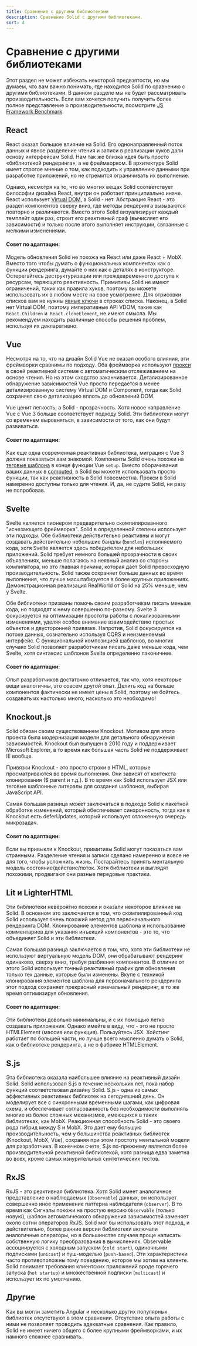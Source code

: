 ```yaml
---
title: Сравнение с другими библиотеками
description: Сравнение Solid с другими библиотеками.
sort: 4
---
```


# Сравнение с другими библиотеками

Этот раздел не может избежать некоторой предвзятости, но мы думаем, что вам важно понимать, где находится Solid по сравнению с другими библиотеками. В данном разделе мы не будет рассматривать производительность. Если вам хочется получить получить более полное представление о производительности, посмотрите [JS Framework Benchmark](https://github.com/krausest/js-framework-benchmark).

## React

React оказал большое влияние на Solid. Его однонаправленный поток данных и явное разделение чтения и записи в реализации хуков дали основу интерфейсам Solid. Нам так же близка идея быть просто «библиотекой рендеринга», а не фреймворком.  В архитектуре Solid имеет строгое мнение о том, как подходить к управлению данными при разработке приложений, но не стремится ограничивать их выполнение.

Однако, несмотря на то, что во многих вещах Solid соответствует философии дизайна React, внутри он работает принципиально иначе. React использует [Virtual DOM](https://ru.reactjs.org/docs/faq-internals.html), а Solid - нет. Абстракция React - это раздел компонентов сверху вниз, где методы рендеринга вызываются повторно и различаются. Вместо этого Solid визуализирует каждый темплейт один раз, строит его реактивный граф (вычисляет его зависимости) и только после этого выполняет инструкции, связанные с мелкими изменениями.

#### Совет по адаптации:

Модель обновления Solid не похожа на React или даже React + MobX. Вместо того чтобы думать о функциональных компонентах как о функции рендеринга, думайте о них как о деталях в конструкторе. Остерегайтесь деструктуризации или преждевременного доступа к ресурсам, теряющего реактивность. Примитивы Solid не имеют ограничений, таких как правила хуков, поэтому вы можете использовать их в любом месте на свое усмотрение. Для отрисовки списков вам не нужны [явные ключи](https://ru.reactjs.org/docs/lists-and-keys.html#keys) в строках списка. Наконец, в Solid нет Virtual DOM, поэтому императивные API VDOM, такие как `React.Children` и` React.cloneElement`, не имеют смысла. Мы рекомендуем находить различные способы решения проблем, используя их декларативно.

## Vue

Несмотря на то, что на дизайн Solid Vue не оказал особого влияния, эти фреймворки сравнимы по подходу. Оба фреймворка используют [прокси](https://developer.mozilla.org/ru/docs/Web/JavaScript/Reference/Global_Objects/Proxy) в своей реактивной системе с автоматическим отслеживанием на основе чтения. Но на этом сходство заканчивается. Детализированное обнаружение зависимостей Vue просто передается в менее детализированную систему Virtual DOM и Component, тогда как Solid сохраняет свою детализацию вплоть до обновлений DOM.

Vue ценит легкость, а Solid - прозрачность. Хотя новое направление Vue с Vue 3 больше соответствует подходу Solid. Эти библиотеки могут со временем выровняться, в зависимости от того, как они будут развиваться.

#### Совет по адаптации:

Как еще одна современная реактивная библиотека, миграция с Vue 3 должна показаться вам знакомой. Компоненты Solid очень похожи на [теговые шаблона](https://developer.mozilla.org/ru/docs/Web/JavaScript/Reference/Template_literals#%D1%82%D0%B5%D0%B3%D0%BE%D0%B2%D1%8B%D0%B5_%D1%88%D0%B0%D0%B1%D0%BB%D0%BE%D0%BD%D1%8B_%D0%B8_%D1%8D%D0%BA%D1%80%D0%B0%D0%BD%D0%B8%D1%80%D0%BE%D0%B2%D0%B0%D0%BD%D0%B8%D0%B5_%D1%81%D0%B8%D0%BC%D0%B2%D0%BE%D0%BB%D0%BE%D0%B2) в конце функции Vue `setup`. Вместо оборачивания ваших данных в [computed](https://v3.ru.vuejs.org/ru/guide/reactivity-computed-watchers.html#%D0%B2%D1%8B%D1%87%D0%B8%D1%81%D0%BB%D1%8F%D0%B5%D0%BC%D1%8B%D0%B5-%D1%81%D0%B2%D0%BE%D0%B8%D1%81%D1%82%D0%B2%D0%B0), в Solid вы можете использовать просто функции, так как реактивность в Solid повсеместна. Прокси в Solid намеренно доступны только для чтения. И, да, не судите Solid, ни разу не попробовав.

## Svelte

Svelte является пионером предварительно скомпилированного "исчезающего фреймворка". Solid в определенной степени использует эти подходы. Обе библиотеки действительно реактивны и могут создавать действительно небольшие бандлы (`bundles`) исполняемого кода, хотя Svelte является здесь победителем для небольших приложений. Solid требует немного большей прозрачности в своих объявлениях, меньше полагаясь на неявный анализ со стороны компилятора, но это главная причина, которая дает Solid превосходную производительность. Solid также сохраняет больше данных во время выполнения, что лучше масштабируется в более крупных приложениях. Демонстрационная реализация RealWorld от Solid на 25% меньше, чем у Svelte.

Обе библиотеки призваны помочь своим разработчикам писать меньше кода, но подходят к нему совершенно по-разному. Svelte 3 фокусируется на оптимизации простоты работы с локализованными изменениями, уделяя особое внимание взаимодействию простых объектов и двусторонней привязке. Напротив, Solid фокусируется на потоке данных, сознательно используя CQRS и неизменяемый интерфейс. С функциональной композицией шаблонов, во многих случаях Solid позволяет разработчикам писать даже меньше кода, чем Svelte, хотя синтаксис шаблонов Svelte определенно лаконичнее.

#### Совет по адаптации:

Опыт разработчиков достаточно отличается, так что, хотя некоторые вещи аналогичны, это совсем другой опыт. Делить код на больше компонентов фактически не имеет цены в Solid, поэтому не бойтесь создавать их настолько много, насколько это необходимо!

## Knockout.js

Solid обязан своим существованием Knockout. Мотивом для этого проекта была модернизация модели для детального обнаружения зависимостей. Knockout был выпущен в 2010 году и поддерживает Microsoft Explorer, в то время как большая часть Solid не поддерживает IE вообще.

Привязки Knockout - это просто строки в HTML, которые просматриваются во время выполнения. Они зависят от контекста клонирования ($ parent и т.д.). В то время как Solid использует JSX или теговые шаблонные литералы для создания шаблонов, выбирая JavaScript API.

Самая большая разница может заключаться в подходе Solid к пакетной обработке изменений, который обеспечивает синхронность, тогда как в Knockout есть deferUpdates, который использует отложенную очередь микрозадач.

#### Совет по адаптации:

Если вы привыкли к Knockout, примитивы Solid могут показаться вам странными. Разделение чтения и записи сделано намеренно и вовсе не для того, чтобы усложнить жизнь. Постарайтесь принять ментальную модель состояние/действие/поток. Хотя библиотеки и выглядят похожими, продвигают они разные передовые практики.

## Lit и LighterHTML

Эти библиотеки невероятно похожи и оказали некоторое влияние на Solid. В основном это заключается в том, что скомпилированный код Solid использует очень похожий метод для первоначального рендеринга DOM. Клонирование элементов шаблона и использование комментариев для указания инъекций компонентов - это то, что объединяет Solid и эти библиотеки.

Самая большая разница заключается в том, что, хотя эти библиотеки не используют виртуальную модель DOM, они обрабатывают рендеринг одинаково, сверху вниз, требуя разбиения компонентов. В отличие от этого Solid использует точный реактивный график для обновления только тех данные, которые были изменены. Вкупе с техникой клонирования элементов шаблона для первоначального рендеринга этот подход сохраняет прекрасный изначальный рендеринг, в то же время оптимизируя обновления.

#### Совет по адаптации:

Эти библиотеки довольно минимальны, и с их помощью легко создавать приложения. Однако имейте в виду, что <MyComp /> - это не просто HTMLElement (массив или функция). Пользуйтесь JSX. Хойстинг работает по большей части, но лучше всего мысленно думать o Solid, как о библиотеке рендеринга, а не о фабрике HTMLElement.

## S.js

Эта библиотека оказала наибольшее влияние на реактивный дизайн Solid. Solid использовал S.js в течение нескольких лет, пока набор функций соответствовал дизайну Solid. S.js - одна из самых эффективных реактивных библиотек на сегодняшний день. Он моделирует все с синхронными временными шагами, как цифровая схема, и обеспечивает согласованность без необходимости выполнять многие из более сложных механизмов, имеющихся в таких библиотеках, как MobX. Реакционная способность Solid - это своего рода гибрид между S и MobX. Это дает ему большую производительность, чем у большинства реактивных библиотек (Knockout, MobX, Vue), сохраняя при этом простоту ментальной модели для разработчика. В конечном счете, S.js по-прежнему является более производительной реактивной библиотекой, хотя разница едва заметна во всех, кроме самых изнурительных синтетических тестов.

## RxJS

RxJS - это реактивная библиотека. Хотя Solid имеет аналогичное представление о наблюдаемых (`Observable`) данных, он использует совершенно иное применение паттерна наблюдателя (`observer`). В то время как Сигналы похожи на простую версию `Observable` (только новую), шаблон автоматического обнаружения зависимостей заменяет около сотни операторов RxJS. Solid мог бы использовать этот подход, и действительно, более ранние версии библиотеки включали аналогичные операторы, но в большинстве случаев проще написать собственную логику преобразования в вычислениях. Observable ассоциируется с холодным запуском (`cold start`), одиночными подписками (`unicast`) и пуш-моделью (`push-based`). Эти характеристики часто противоположны тому поведению, которое мы хотим на клиенте. Solid понимает требования клиентских приложений вроде горячего запуска (`hot startup`) и множественной подписки (`multicast`) и использует их по умолчанию.

## Другие

Как вы могли заметить Angular и несколько других популярных библиотек отсутствуют в этом сравнении. Отсутствие опыта работы с ними не позволяет проводить адекватные сравнения. Как правило, Solid не имеет ничего общего с более крупными фреймворками, и их намного сложнее сравнивать.
